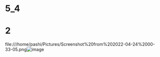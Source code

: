 # 5_4

# 2
file:///home/pashi/Pictures/Screenshot%20from%202022-04-24%2000-33-05.png![image](https://user-images.githubusercontent.com/97126500/164946626-1be2bda7-2c6a-4a20-811d-fb3a2b2d0c57.png)
